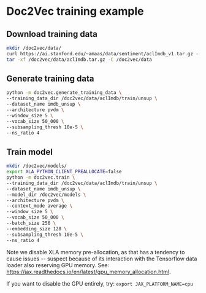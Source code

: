 # Doc2Vec training example

## Download training data

```bash
mkdir /doc2vec/data/
curl https://ai.stanford.edu/~amaas/data/sentiment/aclImdb_v1.tar.gz --output /doc2vec/data/aclImdb.tar.gz
tar -xf /doc2vec/data/aclImdb.tar.gz -C /doc2vec/data
```

## Generate training data

```bash
python -m doc2vec.generate_training_data \
--training_data_dir /doc2vec/data/aclImdb/train/unsup \
--dataset_name imdb_unsup \
--architecture pvdm \
--window_size 5 \
--vocab_size 50_000 \
--subsampling_thresh 10e-5 \
--ns_ratio 4
```

## Train model

```bash
mkdir /doc2vec/models/
export XLA_PYTHON_CLIENT_PREALLOCATE=false
python -m doc2vec.train \
--training_data_dir /doc2vec/data/aclImdb/train/unsup \
--dataset_name imdb_unsup \
--model_dir /doc2vec/models \
--architecture pvdm \
--context_mode average \
--window_size 5 \
--vocab_size 50_000 \
--batch_size 256 \
--embedding_size 128 \
--subsampling_thresh 10e-5 \
--ns_ratio 4
```

Note we disable XLA memory pre-allocation, as that has a tendency to cause issues -- suspect because of its interaction 
with the Tensorflow data loader also reserving GPU memory. See: https://jax.readthedocs.io/en/latest/gpu_memory_allocation.html.

If you want to disable the GPU entirely, try: `export JAX_PLATFORM_NAME=cpu`